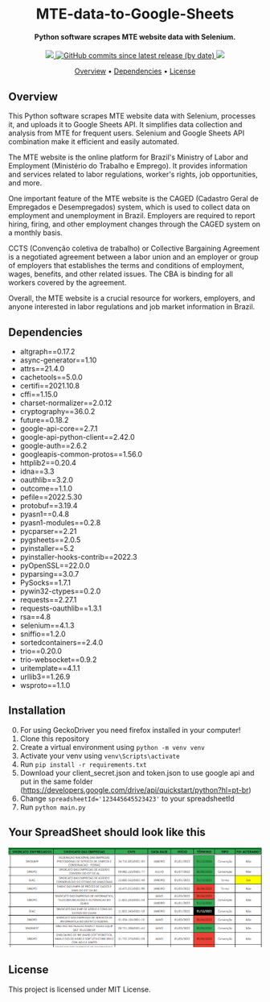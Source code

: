 <h1 align="center">
    MTE-data-to-Google-Sheets
    <br>
</h1>

<h4 align="center">Python software scrapes MTE website data with Selenium.</h4>

<p align="center">
    <a href="https://github.com/GOAguiar99/MTE-data-to-Google-Sheets">
        <img src="https://img.shields.io/badge/status-development-green?style=for-the-badge">
    </a>
    <a href="https://github.com/GOAguiar99/MTE-data-to-Google-Sheets/releases">
        <img alt="GitHub commits since latest release (by date)" src="https://img.shields.io/github/commits-since/GOAguiar99/MTE-data-to-Google-Sheets/latest?style=for-the-badge">
    </a>
    <a href="https://github.com/GOAguiar99/MTE-data-to-Google-Sheets/blob/master/LICENSE">
        <img src="https://img.shields.io/badge/license-MIT-yellow?style=for-the-badge">
    </a>
</p>

<p align="center">
    <a href="#overview">Overview</a> •
    <a href="#dependencies">Dependencies</a> •
    <a href="#license">License</a>
</p>

## Overview

This Python software scrapes MTE website data with Selenium, processes it, and uploads it to Google Sheets API. It simplifies data collection and analysis from MTE for frequent users. Selenium and Google Sheets API combination make it efficient and easily automated.

The MTE website is the online platform for Brazil's Ministry of Labor and Employment (Ministério do Trabalho e Emprego). It provides information and services related to labor regulations, worker's rights, job opportunities, and more.

One important feature of the MTE website is the CAGED (Cadastro Geral de Empregados e Desempregados) system, which is used to collect data on employment and unemployment in Brazil. Employers are required to report hiring, firing, and other employment changes through the CAGED system on a monthly basis.

CCTS (Convenção coletiva de trabalho) or Collective Bargaining Agreement is a negotiated agreement between a labor union and an employer or group of employers that establishes the terms and conditions of employment, wages, benefits, and other related issues. The CBA is binding for all workers covered by the agreement.

Overall, the MTE website is a crucial resource for workers, employers, and anyone interested in labor regulations and job market information in Brazil.


## Dependencies

* altgraph==0.17.2
* async-generator==1.10
* attrs==21.4.0
* cachetools==5.0.0
* certifi==2021.10.8
* cffi==1.15.0
* charset-normalizer==2.0.12
* cryptography==36.0.2
* future==0.18.2
* google-api-core==2.7.1
* google-api-python-client==2.42.0
* google-auth==2.6.2
* googleapis-common-protos==1.56.0
* httplib2==0.20.4
* idna==3.3
* oauthlib==3.2.0
* outcome==1.1.0
* pefile==2022.5.30
* protobuf==3.19.4
* pyasn1==0.4.8
* pyasn1-modules==0.2.8
* pycparser==2.21
* pygsheets==2.0.5
* pyinstaller==5.2
* pyinstaller-hooks-contrib==2022.3
* pyOpenSSL==22.0.0
* pyparsing==3.0.7
* PySocks==1.7.1
* pywin32-ctypes==0.2.0
* requests==2.27.1
* requests-oauthlib==1.3.1
* rsa==4.8
* selenium==4.1.3
* sniffio==1.2.0
* sortedcontainers==2.4.0
* trio==0.20.0
* trio-websocket==0.9.2
* uritemplate==4.1.1
* urllib3==1.26.9
* wsproto==1.1.0

## Installation
0. For using GeckoDriver you need firefox installed in your computer!
1. Clone this repository
2. Create a virtual environment using `python -m venv venv`
3. Activate your venv using `venv\Scripts\activate`
4. Run `pip install -r requirements.txt`
5. Download your client_secret.json and token.json to use google api and put in the same folder (https://developers.google.com/drive/api/quickstart/python?hl=pt-br)
6. Change `spreadsheetId='123445645523423'` to your spreadsheetId
6. Run `python main.py`


## Your SpreadSheet should look like this

<img src="images\excel.png" width=""/>


## License
This project is licensed under MIT License.
